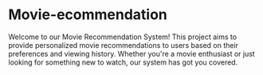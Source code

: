 # Movie-ecommendation
Welcome to our Movie Recommendation System! This project aims to provide personalized movie recommendations to users based on their preferences and viewing history. Whether you're a movie enthusiast or just looking for something new to watch, our system has got you covered.
